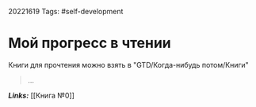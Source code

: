 20221619
Tags: #self-development 
# Мой прогресс в чтении 

Книги для прочтения можно взять в "GTD/Когда-нибудь потом/Книги"

>...
>


***Links:*** [[Книга №0]]

